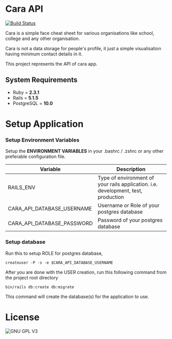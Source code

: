 # Cara API
[![Build Status](https://travis-ci.org/itchef/cara-api.svg?branch=master)](https://travis-ci.org/itchef/cara-api)

Cara is a simple face cheat sheet for various organisations like school, college and any other organisation. 

Cara is not a data storage for people's profile, it just a simple visualisation having minimum contact details in it.

This project represents the API of cara app.

## System Requirements
* Ruby = **2.3.1**
* Rails = **5.1.5**
* PostgreSQL = **10.0** 

# Setup Application

### Setup Environment Variables
Setup the **ENVIRONMENT VARIABLES** in your .bashrc / .zshrc or any other preferable configuration file.

| Variable | Description |
| -------- | ----------- |
| RAILS_ENV | Type of environment of your rails application. i.e. development, test, production |
| CARA_API_DATABASE_USERNAME | Username or Role of your postgres database |
| CARA_API_DATABASE_PASSWORD | Password of your postgres database |

### Setup database
Run this to setup ROLE for postgres database,
```
createuser -P -s -e $CARA_API_DATABASE_USERNAME
```
After you are done with the USER creation, run this following command from the project root directory
```
bin/rails db:create db:migrate
```
This command will create the database(s) for the application to use.

# License
![GNU GPL V3](https://www.gnu.org/graphics/gplv3-127x51.png)
